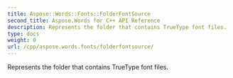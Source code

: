 ```yaml
---
title: Aspose::Words::Fonts::FolderFontSource
second_title: Aspose.Words for C++ API Reference
description: Represents the folder that contains TrueType font files. 
type: docs
weight: 0
url: /cpp/aspose.words.fonts/folderfontsource/
---
```


Represents the folder that contains TrueType font files. 

